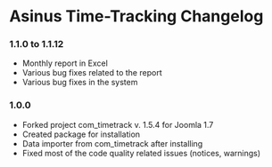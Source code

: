 # Asinus Time-Tracking Changelog

### 1.1.0 to 1.1.12
- Monthly report in Excel
- Various bug fixes related to the report
- Various bug fixes in the system

### 1.0.0
- Forked project com_timetrack v. 1.5.4 for Joomla 1.7
- Created package for installation
- Data importer from com_timetrack after installing
- Fixed most of the code quality related issues (notices, warnings)